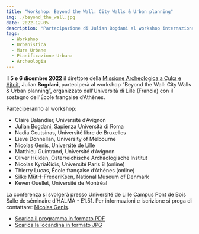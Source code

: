 ```yaml
---
title: "Workshop: Beyond the Wall: City Walls & Urban planning"
img: ./beyond_the_wall.jpg
date: 2022-12-05
description: "Partecipazione di Julian Bogdani al workshop internazionale “Beyond the Wall: City Walls & Urban planning”"
tags:
  - Workshop
  - Urbanistica
  - Mura Urbane
  - Pianificazione Urbana
  - Archeologia
---
```



Il **5 e 6 dicembre 2022** il direttore della [Missione Archeologica a Çuka e Ajtoit](../../ricerca/missione-archeologica-sapienza-a-cuka-e-ajtoit-albania/), Julian **Bogdani**, parteciperà al workshop “Beyond the Wall: City Walls & Urban planning”, organizzato dall'Università di Lille (Francia) con il sostegno dell'École française d’Athènes.

Parteciperanno al workshop:
- Claire Balandier, Université d’Avignon
- Julian Bogdani, Sapienza Università di Roma 
- Nadia Coutsinas, Université libre de Bruxelles 
- Lieve Donnellan, University of Melbourne 
- Nicolas Genis, Université de Lille
- Matthieu Guintrand, Université d’Avignon 
- Oliver Hülden, Österreichische Archäologische Institut 
- Nicolas KyriaKidis, Université Paris 8 (online) 
- Thierry Lucas, École française d’Athènes (online) 
- Silke MütH-FrederiKsen, National Museum of Denmark 
- Keven Ouellet, Université de Montréal

La conferenza si svolgerà presso Université de Lille Campus Pont de Bois Salle de séminaire d’HALMA - E1.51. Per informazioni e iscrizione si prega di contattare: [Nicolas Genis](mailto:nicolas.genis@univ-lille.fr).



- [Scarica il programma in formato PDF](./Affiche_BtW-Lille_2022.pdf)
- [Scarica la locandina in formato JPG](./beyond_the_wall.jpg)
